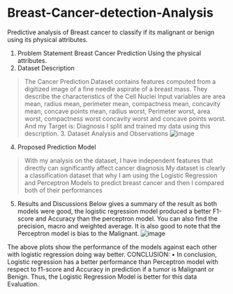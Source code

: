 # Breast-Cancer-detection-Analysis
Predictive analysis of Breast cancer to classify if its malignant or benign using its physical attributes.
1. Problem Statement
Breast Cancer Prediction Using the physical attributes.
2. Dataset Description
> The Cancer Prediction Dataset contains features computed from a digitized image of a fine needle aspirate of a breast mass. They describe the characteristics of the Cell Nuclei
> Input variables are area mean, radius mean, perimeter mean, compactness mean, concavity mean, concave points mean, radius worst, Perimeter worst, area worst, compactness worst concavity worst and concave points worst. 
And my Target is: Diagnosis 
I split and trained my data using this description.
> 3. Dataset Analysis and Observations
 ![image](https://github.com/isaacAfedia/Breast-Cancer-detection-Analysis/assets/124618169/3623d502-d7de-495f-a44a-b3e3d1d4a892)


4. Proposed Prediction Model
> With my analysis on the dataset, I have independent features that directly can significantly affect cancer diagnosis
> My dataset is clearly a classification dataset that why I am using the Logistic Regression and Perceptron Models to predict breast cancer and then I compared both of their performances
5. Results and Discussions
Below gives a summary of the result as both models were good, the logistic regression model produced a better F1-score and Accuracy than the perceptron model.
You can also find the precision, macro and weighted average.
It is also good to note that the Perceptron model is bias to the Malignant.
![image](https://github.com/isaacAfedia/Breast-Cancer-detection-Analysis/assets/124618169/b31a7fe2-cea3-49da-b3d0-fbdcfebd8934)

The above plots show the performance of the models against each other with logistic regression doing way better.
CONCLUSION:
•	In conclusion, Logistic regression has a better performance than Perceptron model with respect to f1-score and Accuracy in prediction if a tumor is Malignant or Benign. Thus, the Logistic Regression Model is better for this data Evaluation.
